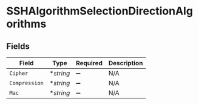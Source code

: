 # SSHAlgorithmSelectionDirectionAlgorithms


## Fields

| Field              | Type               | Required           | Description        |
| ------------------ | ------------------ | ------------------ | ------------------ |
| `Cipher`           | **string*          | :heavy_minus_sign: | N/A                |
| `Compression`      | **string*          | :heavy_minus_sign: | N/A                |
| `Mac`              | **string*          | :heavy_minus_sign: | N/A                |